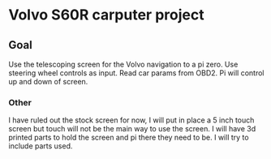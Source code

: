 # Volvo S60R carputer project

## Goal
Use the telescoping screen for the Volvo navigation to a pi zero.
Use steering wheel controls as input.
Read car params from OBD2.
Pi will control up and down of screen.

### Other

I have ruled out the stock screen for now, I will put in place a 5 inch touch screen but touch will not be the main way to use the screen.
I will have 3d printed parts to hold the screen and pi there they need to be.
I will try to include parts used.
